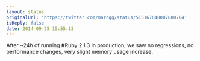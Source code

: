 ```yaml
---
layout: status
originalUrl: 'https://twitter.com/marcgg/status/515167648007880704'
isReply: false
date: 2014-09-25 15:55:13
---
```


After ~24h of running #Ruby 2.1.3 in production, we saw no regressions, no performance changes, very slight memory usage increase.
